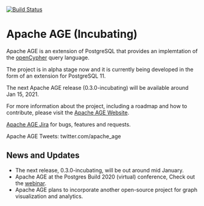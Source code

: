 [![Build Status](https://travis-ci.com/bitnine-oss/agensgraph-ext.svg?branch=master)](https://travis-ci.com/bitnine-oss/agensgraph-ext)

Apache AGE (Incubating)
==============

Apache AGE is an extension of PostgreSQL that provides an implemtation of the [openCypher](https://www.opencypher.org/) query language.

The project is in alpha stage now and it is currently being developed in the form of an extension for PostgreSQL 11.

The next Apache AGE release (0.3.0-incubating) will be available around Jan 15, 2021.


For more information about the project, including a roadmap and how to contribute, please visit the [Apache AGE Website](https://age.apache.org/#).

[Apache AGE Jira](https://issues.apache.org/jira/browse/age) for bugs, features and requests.

Apache AGE Tweets: twitter.com/apache_age

News and Updates
--------------
- The next release, 0.3.0-incubating, will be out around mid January.
- Apache AGE at the Postgres Build 2020 (virtual) conference, Check out the [webinar](https://bitnine.net/blog-agens-solution/apache-age-postgres-build-2020-review/).
- Apache AGE plans to incorporate another open-source project for graph visualization and analytics.
